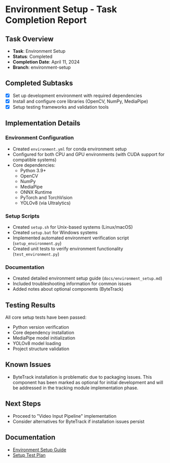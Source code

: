 # Environment Setup - Task Completion Report

## Task Overview
- **Task**: Environment Setup
- **Status**: Completed
- **Completion Date**: April 11, 2024
- **Branch**: environment-setup

## Completed Subtasks
- [x] Set up development environment with required dependencies
- [x] Install and configure core libraries (OpenCV, NumPy, MediaPipe)
- [x] Setup testing frameworks and validation tools

## Implementation Details

### Environment Configuration
- Created `environment.yml` for conda environment setup
- Configured for both CPU and GPU environments (with CUDA support for compatible systems)
- Core dependencies:
  - Python 3.9+
  - OpenCV
  - NumPy
  - MediaPipe
  - ONNX Runtime
  - PyTorch and TorchVision
  - YOLOv8 (via Ultralytics)

### Setup Scripts
- Created `setup.sh` for Unix-based systems (Linux/macOS)
- Created `setup.bat` for Windows systems
- Implemented automated environment verification script (`setup_environment.py`)
- Created unit tests to verify environment functionality (`test_environment.py`)

### Documentation
- Created detailed environment setup guide (`docs/environment_setup.md`)
- Included troubleshooting information for common issues
- Added notes about optional components (ByteTrack)

## Testing Results
All core setup tests have been passed:
- Python version verification
- Core dependency installation
- MediaPipe model initialization
- YOLOv8 model loading
- Project structure validation

## Known Issues
- ByteTrack installation is problematic due to packaging issues. This component has been marked as optional for initial development and will be addressed in the tracking module implementation phase.

## Next Steps
- Proceed to "Video Input Pipeline" implementation
- Consider alternatives for ByteTrack if installation issues persist

## Documentation
- [Environment Setup Guide](../environment_setup.md)
- [Setup Test Plan](../../task/test_setup.md) 